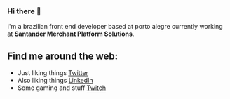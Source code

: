 ### Hi there 👋

I'm a brazilian front end developer based at porto alegre currently working at **Santander Merchant Platform Solutions**.

## Find me around the web:
- Just liking things <a href="https://www.twitter.com/recs182">Twitter</a>
- Also liking things <a href="https://www.linkedin.com/in/recs182/">LinkedIn</a>
- Some gaming and stuff <a href="https://www.twitch.tv/woodlie">Twitch</a>
